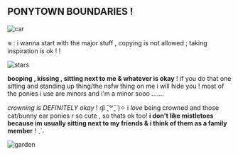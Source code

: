 ## PONYTOWN BOUNDARIES !

![car](https://caterpie.crd.co/assets/images/gallery19/d60057a9.png?v=20d3512b)


𖦹 : i wanna start with the major stuff , copying is not allowed ; taking inspiration is ok ! !

![stars](https://caterpie.crd.co/assets/images/gallery15/df4edbda.gif?v=20d3512b)


**booping , kissing , sitting next to me & whatever is okay** ! if you do that one sitting and standing up thing/the nsfw thing on me i will hide you ! most of the ponies i use are minors and i'm a minor sooo .......

*crowning is DEFINITELY okay* ! ദ്ദി ˉ͈̀꒳ˉ͈́ )✧ i *love* being crowned and those cat/bunny ear ponies r so cute , so thats ok too! **i don't like mistletoes because im usually sitting next to my friends & i think of them as a family member** ! ˎˊ˗

![garden](https://caterpie.crd.co/assets/images/gallery11/13544be6.png?v=20d3512b)

